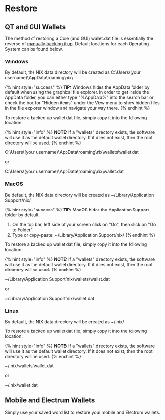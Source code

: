 # Restore

## QT and GUI Wallets

The method of restoring a Core \(and GUI\) wallet.dat file is essentially the reverse of [manually backing it up](wallet-backup.md#manual-backup). Default locations for each Operating System can be found below.

### Windows

By default, the NIX data directory will be created as C:\Users\\(your username\)\AppData\roaming\nix\

{% hint style="success" %}
**TIP:** Windows hides the AppData folder by default when using the graphical file explorer. In order to get inside the AppData folder, you can either type "%AppData%" into the search bar or check the box for "Hidden items" under the View menu to show hidden files in the file explorer window and navigate your way there.
{% endhint %}

To restore a backed up wallet.dat file, simply copy it into the following location:

{% hint style="info" %}
**NOTE:** If a "wallets" directory exists, the software will use it as the default wallet directory. If it does not exist, then the root directory will be used.
{% endhint %}

C:\Users\\(your username\)\AppData\roaming\nix\wallets\wallet.dat

or

C:\Users\\(your username\)\AppData\roaming\nix\wallet.dat

### MacOS

Be default, the NIX data directory will be created as ~/Library/Application Support/nix/

{% hint style="success" %}
**TIP:** MacOS hides the Application Support folder by default.  
1. On the top bar, left side of your screen click on "Go", then click on "Go to Folder".  
2. Type or copy-paste: ~/Library/Application Support/nix/
{% endhint %}

To restore a backed up wallet.dat file, simply copy it into the following location:

{% hint style="info" %}
**NOTE:** If a "wallets" directory exists, the software will use it as the default wallet directory. If it does not exist, then the root directory will be used.
{% endhint %}

~/Library/Application Support/nix/wallets/wallet.dat

or

~/Library/Application Support/nix/wallet.dat

### Linux

By default, the NIX data directory will be created as ~/.nix/

To restore a backed up wallet.dat file, simply copy it into the following location:

{% hint style="info" %}
**NOTE:** If a "wallets" directory exists, the software will use it as the default wallet directory. If it does not exist, then the root directory will be used.
{% endhint %}

~/.nix/wallets/wallet.dat

or

~/.nix/wallet.dat

## Mobile and Electrum Wallets

Simply use your saved word list to restore your mobile and Electrum wallets.

